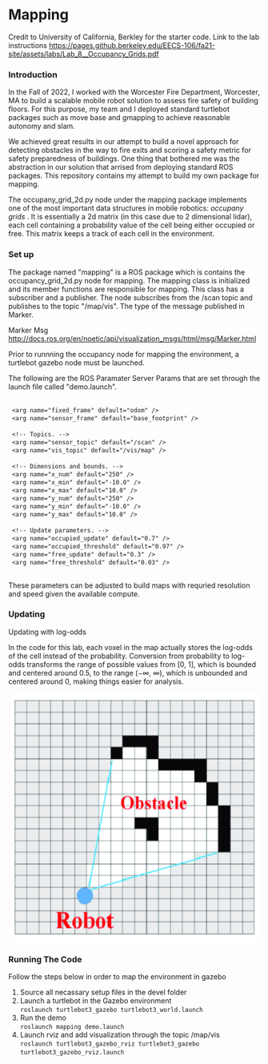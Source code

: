 # Mapping

Credit to University of California, Berkley for the starter code. Link to the lab instructions https://pages.github.berkeley.edu/EECS-106/fa21-site/assets/labs/Lab_8__Occupancy_Grids.pdf

### Introduction

In the Fall of 2022, I worked with the Worcester Fire Department, Worcester, MA to build a scalable mobile robot solution to assess fire safety of building floors. For this purpose, my team and I deployed standard turtlebot packages such as move base and gmapping to achieve reasonable autonomy and slam. 

We achieved great results in our attempt to build a novel approach for detecting obstacles in the way to fire exits and scoring a safety metric for safety preparedness of buildings. One thing that bothered me was the abstraction in our solution that arrised from deploying standard ROS packages. This repository contains my attempt to build my own package for mapping. 

The occupany_grid_2d.py node under the mapping package implements one of the most important data structures in mobile robotics: <i> occupany grids </i>. It is essentially a 2d matrix (in this case due to 2 dimensional lidar), each cell containing a probability value of the cell being either occupied or free. This matrix keeps a track of each cell in the environment. 
  
### Set up 
  
The package named "mapping" is a ROS package which is contains the occupancy_grid_2d.py node for mapping. The mapping class is initialized and its member functions are responsible for mapping. This class has a subscriber and a publisher. The node subscribes from the /scan topic and publishes to the topic "/map/vis". The type of the message published in Marker. 
  
Marker Msg
http://docs.ros.org/en/noetic/api/visualization_msgs/html/msg/Marker.html
  
Prior to runnning the occupancy node for mapping the environment, a turtlebot gazebo node must be launched. 
  
The following are the ROS Paramater Server Params that are set through the launch file called "demo.launch".
  
``` 

 <arg name="fixed_frame" default="odom" />
 <arg name="sensor_frame" default="base_footprint" />

 <!-- Topics. -->
 <arg name="sensor_topic" default="/scan" />
 <arg name="vis_topic" default="/vis/map" />

 <!-- Dimensions and bounds. -->
 <arg name="x_num" default="250" />
 <arg name="x_min" default="-10.0" />
 <arg name="x_max" default="10.0" />
 <arg name="y_num" default="250" />
 <arg name="y_min" default="-10.0" />
 <arg name="y_max" default="10.0" />

 <!-- Update parameters. -->
 <arg name="occupied_update" default="0.7" />
 <arg name="occupied_threshold" default="0.97" />
 <arg name="free_update" default="0.3" />
 <arg name="free_threshold" default="0.03" />
  
```

These parameters can be adjusted to build maps with requried resolution and speed given the available compute.

### Updating 

Updating with log-odds

In the code for this lab, each voxel in the map actually stores the log-odds of the cell instead of the probability. Conversion from probability to log-odds transforms the range of possible values from [0, 1], which is bounded and centered around 0.5, to the range (−∞, ∞), which is unbounded and centered around 0, making things easier for analysis.

<p align="center"><img align="center" src="https://raw.githubusercontent.com/deveshdatwani/lidar-mapping/main/assets/log-odds.png" height=500, width=500></p>


### Running The Code 

Follow the steps below in order to map the environment in gazebo 

1. Source all necassary setup files in the devel folder
2. Launch a turtlebot in the Gazebo environment <br>
``` roslaunch turtlebot3_gazebo turtlebot3_world.launch ```
3. Run the demo <br>
``` roslaunch mapping demo.launch ```
4. Launch rviz and add visualization through the topic /map/vis <br>
``` roslaunch turtlebot3_gazebo_rviz turtlebot3_gazebo turtlebot3_gazebo_rviz.launch ```



  
  
